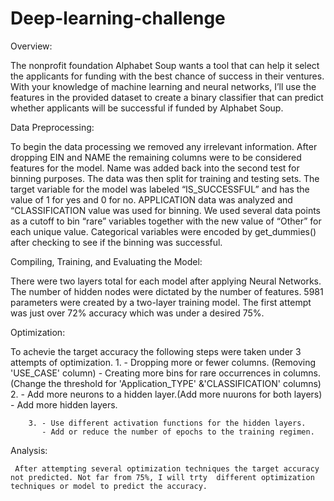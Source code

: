 # Deep-learning-challenge
Overview:

The nonprofit foundation Alphabet Soup wants a tool that can help it select the applicants for funding with the best chance of success in their ventures. With your knowledge of machine learning and neural networks, I’ll use the
features in the provided dataset to create a binary classifier that can predict whether applicants will be successful if funded by Alphabet Soup.

Data Preprocessing: 

To begin the data processing we removed any irrelevant information. After dropping EIN and NAME the remaining columns were to be considered features for the model. Name was added back into the second test for binning purposes. The data was then split for training and testing sets. The target variable for the model was labeled “IS_SUCCESSFUL” and has the value of 1
for yes and 0 for no. APPLICATION data was analyzed and “CLASSIFICATION value was used for binning. We used several data points as a cutoff to bin “rare” variables together with the new value of “Other” for each unique value. Categorical variables were encoded by get_dummies() after checking to see if the binning was successful.

 Compiling, Training, and Evaluating the Model:

 There were two layers total for each model after applying Neural Networks. The number of hidden nodes were dictated by the number of features.
 5981 parameters were created by a two-layer training model. The first attempt was just over 72% accuracy which was under a desired 75%.

 Optimization:

 To achevie the target accuracy the following steps were taken under 3 attempts of optimization.
       1. - Dropping more or fewer columns. (Removing 'USE_CASE' column)
          - Creating more bins for rare occurrences in columns.(Change the     threshold for 'Application_TYPE' &'CLASSIFICATION' columns)
        2. - Add more neurons to a hidden layer.(Add more nuurons for both     layers)
           - Add more hidden layers.

        3. - Use different activation functions for the hidden layers.
           - Add or reduce the number of epochs to the training regimen.

Analysis: 

     After attempting several optimization techniques the target accuracy not predicted. Not far from 75%, I will trty  different optimization techniques or model to predict the accuracy.
